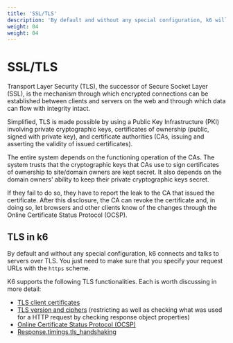 ```yaml
---
title: 'SSL/TLS'
description: 'By default and without any special configuration, k6 will connect and talk to servers over TLS. You just need to make sure to specify your request URLs with the https scheme.'
weight: 04
weight: 04
---
```


# SSL/TLS

Transport Layer Security (TLS), the successor of Secure Socket Layer (SSL), is the mechanism through
which encrypted connections can be established between clients and servers on the web and through
which data can flow with integrity intact.

Simplified, TLS is made possible by using a Public Key Infrastructure (PKI) involving private
cryptographic keys, certificates of ownership (public, signed with private key), and certificate
authorities (CAs, issuing and asserting the validity of issued certificates).

The entire system depends on the functioning operation of the CAs.
The system trusts that the cryptographic keys that CAs use to sign certificates of ownership to site/domain owners are kept secret.
It also depends on the domain owners' ability to keep their private cryptographic keys secret.

If they fail to do so, they have to report the leak to the CA that issued the certificate.
After this disclosure, the CA can revoke the certificate and, in doing so, let browsers and other clients know of the changes through
the Online Certificate Status Protocol (OCSP).

## TLS in k6

By default and without any special configuration, k6 connects and talks to servers over TLS.
You just need to make sure that you specify your request URLs with the `https` scheme.

K6 supports the following TLS functionalities.
Each is worth discussing in more detail:

- [TLS client certificates](https://grafana.com/docs/k6/<K6_VERSION>/using-k6/protocols/ssl-tls/ssl-tls-client-certificates)
- [TLS version and ciphers](https://grafana.com/docs/k6/<K6_VERSION>/using-k6/protocols/ssl-tls/ssl-tls-version-and-ciphers) (restricting as
  well as checking what was used for a HTTP request by checking response object properties)
- [Online Certificate Status Protocol (OCSP)](https://grafana.com/docs/k6/<K6_VERSION>/using-k6/protocols/ssl-tls/online-certificate-status-protocol--ocsp)
- [Response.timings.tls_handshaking](https://grafana.com/docs/k6/<K6_VERSION>/javascript-api/k6-http/response)
